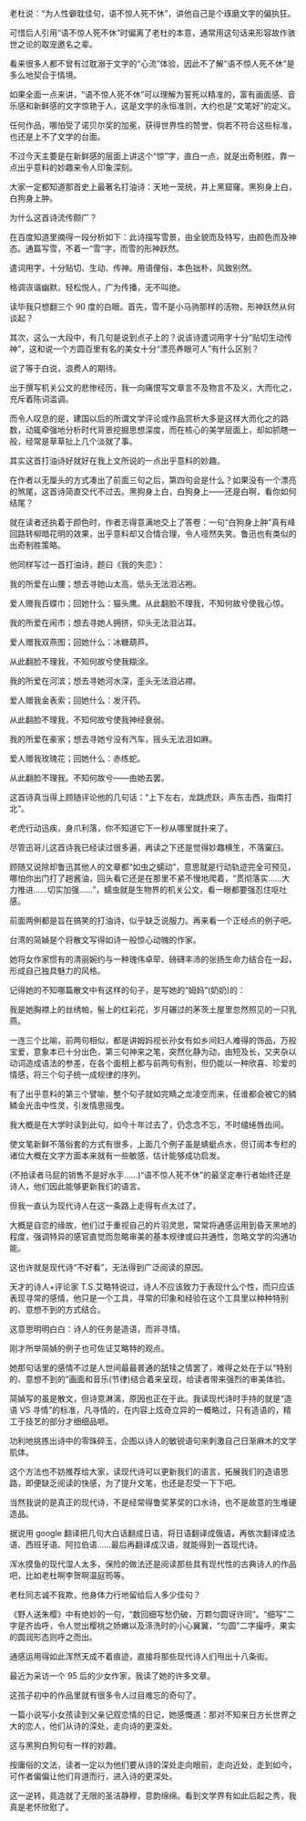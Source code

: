 老杜说：“为人性僻耽佳句，语不惊人死不休”，讲他自己是个琢磨文字的偏执狂。

可惜后人引用“语不惊人死不休”时偏离了老杜的本意，通常用这句话来形容故作骇世之论的取宠邀名之辈。

看来很多人都不曾有过耽溺于文字的“心流”体验，因此不了解“语不惊人死不休”是多么地契合于情境。

如果全面一点来讲，“语不惊人死不休”可以理解为誓死以精准的，富有画面感、音乐感和新鲜感的文字惊艳于人，这是文学的永恒准则，大约也是“文笔好”的定义。

任何作品，哪怕受了诺贝尔奖的加冕，获得世界性的赞誉，倘若不符合这些标准，也还是上不了文学的台面。

不过今天主要是在新鲜感的层面上讲这个“惊”字，直白一点，就是出奇制胜，靠一点出乎意料的妙趣来令人印象深刻。

大家一定都知道那首史上最著名打油诗：天地一笼统，井上黑窟窿。黑狗身上白，白狗身上肿。

为什么这首诗流传颇广？

在百度知道里摘得一段分析如下：此诗描写雪景，由全貌而及特写，由颜色而及神态。通篇写雪，不着一“雪”字，而雪的形神跃然。

遣词用字，十分贴切、生动、传神。用语俚俗，本色拙朴，风致别然。

格调诙谐幽默，轻松悦人，广为传播，无不叫绝。

读毕我只想翻三个 90 度的白眼。首先，雪不是小马驹那样的活物，形神跃然从何谈起？

其次，这么一大段中，有几句是说到点子上的？说该诗遣词用字十分“贴切生动传神”，这和说一个方圆百里有名的美女十分“漂亮养眼可人”有什么区别？

说了等于白说，浪费人的期待。

出于撰写机关公文的悲惨经历，我一向痛恨写文章言不及物言不及义，大而化之，充斥着陈词滥调。

而令人叹息的是，建国以后的所谓文学评论或作品赏析大多是这样大而化之的路数，动辄牵强地分析时代背景挖掘思想深度，而在核心的美学层面上，却如抓瞎一般，经常是草草扯上几个淡就了事。

其实这首打油诗好就好在我上文所说的一点出乎意料的妙趣。

在作者以无厘头的方式凑出了前面三句之后，第四句会是什么？如果没有一个漂亮的煞尾，这首诗简直交代不过去。黑狗身上白，白狗身上——还是白啊，看你如何结尾？

就在读者还执着于颜色时，作者志得意满地交上了答卷：一句“白狗身上肿”真有峰回路转柳暗花明的效果，出乎意料却又合情合理，令人哑然失笑。鲁迅也有类似的出奇制胜策略。

他同样写过一首打油诗，题曰《我的失恋》：

我的所爱在山腰；想去寻她山太高，低头无法泪沾袍。

爱人赠我百蝶巾；回她什么：猫头鹰。从此翻脸不理我，不知何故兮使我心惊。

我的所爱在闹市；想去寻她人拥挤，仰头无法泪沾耳。

爱人赠我双燕图；回她什么：冰糖葫芦。

从此翻脸不理我，不知何故兮使我糊涂。

我的所爱在河滨；想去寻她河水深，歪头无法泪沾襟。

爱人赠我金表索；回她什么：发汗药。

从此翻脸不理我，不知何故兮使我神经衰弱。

我的所爱在豪家；想去寻她兮没有汽车，摇头无法泪如麻。

爱人赠我玫瑰花；回她什么：赤练蛇。

从此翻脸不理我。不知何故兮——由她去罢。

这首诗真当得上顾随评论他的几句话：“上下左右，龙跳虎跃，声东击西，指南打北”。

老虎行动迅疾，身爪利落，你不知道它下一秒从哪里就扑来了。

尽管迅哥儿这首诗我已经读过很多遍，再读之下还是觉得妙趣横生，不落窠臼。

顾随又说除却鲁迅其他人的文章都“如虫之蠕动”，意思就是行动轨迹完全可预见，哪怕你出门打了趟酱油，回头看它还是在那里不紧不慢地爬着，“贯彻落实......大力推进......切实加强......”，蠕虫就是生物界的机关公文，看一眼都要强忍住呕吐感。

前面两例都是旨在搞笑的打油诗，似乎缺乏说服力。再来看一个正经点的例子吧。

台湾的简媜是个将散文写得如诗一般惊心动魄的作家。

她将女作家惯有的清丽婉约与一种瑰伟卓荦、磅礴丰沛的张扬生命力结合在一起，形成自己独具魅力的风格。

记得她的不知哪篇散文中有这样的句子，是写她的“姆妈”(奶奶)的：

我是她胸襟上的丝绣帕，髻上的红彩花，岁月碾过的茅茨土屋里忽然照见的一只乳燕。

一连三个比喻，前两句相似，都是讲姆妈视长孙女有如乡间妇人难得的饰品，万般宝爱，意象本已十分出色，第三句神来之笔，突然化静为动，由短及长，又夹杂以动词造成语法的参差，在各个面相上都与前两句有别，但仍能以一种欣喜、珍爱的情感，将三个句子统一成规律的序列。

有了出乎意料的第三个譬喻，整个句子就如完睛之龙凌空而来，任谁都会被它的鳞鳞金光击中性灵，引发情思摇曳。

我大概是在大学时读到此句，如今十年过去了，仍念念不忘，不时缱绻唇齿间。

使文笔新鲜不落俗套的方式有很多，上面几个例子虽是蜻蜓点水，但订阅本专栏的诸位大概在文字方面本来就有一些敏感，估计能够成功启发。

(不拍读者马屁的销售不是好水手......)“语不惊人死不休”的最坚定奉行者始终还是诗人，他们因此能够更新我们的语言。

但我一直认为现代诗人在这一条路上走得有点太过了。

大概是自恋的缘故，他们过于重视自己的片羽灵思，常常将通感运用到昏天黑地的程度，强调特异的感官直觉而忽略审美的基本规律或曰共通性，忽略文学的沟通功能。

这也许就是现代诗“不好看”，无法得到广泛阅读的原因。

天才的诗人+评论家 T.S.艾略特说过，诗人不应该致力于表现什么个性，而只应该表现寻常的感情，他只是一个工具，寻常的印象和经验在这个工具里以种种特别的、意想不到的方式结合。

这意思明明白白：诗人的任务是造语，而非寻情。

刚才所举简媜的例子也可佐证艾略特的观点。

她那句话里的感情不过是人世间最最普通的舐犊之情罢了，难得之处在于以“特别的、意想不到的”画面和音乐(节律)结合着来呈现，给读者带来强烈的审美体验。

简媜写的虽是散文，但诗意淋漓，原因也正在于此。我读现代诗时手持的就是“造语 VS 寻情”的标准，凡寻情的，在内容上炫奇立异的一概略过，只有造语的，精工于技艺的部分才细细品咂。

功利地挑拣出诗中的零珠碎玉，企图以诗人的敏锐语句来刺激自己日渐麻木的文学肌体。

这个方法也不妨推荐给大家，读现代诗可以更新我们的语言，拓展我们的造语思路，即便缺乏阅读的快感，为了提升文笔，也还是忍受一下下吧。

当然我说的是真正的现代诗，不是经常得鲁奖茅奖的口水诗，也不是故意的生堆硬造品。

据说用 google 翻译把几句大白话翻成日语，将日语翻译成俄语，再依次翻译成法语、西班牙语、阿拉伯语……最后再翻译成汉语，就能得到一首现代诗。

浑水摸鱼的现代湿人太多，保险的做法还是阅读那些具有现代性的古典诗人的作品吧，比如老杜啊李贺啊温庭筠等。

老杜同志诚不我欺，他身体力行地留给后人多少佳句？

《野人送朱樱》中有绝妙的一句，“数回细写愁仍破，万颗匀圆讶许同”。“细写”二字是齐齿呼，令人觉出樱桃之娇嫩以及涤洗时的小心翼翼，“匀圆”二字撮呼，果实的圆润形态则呼之而出。

通感运用得如此浑然天成不着痕迹，直接将那些现代诗人们甩出十八条街。

最近为采访一个 95 后的少女作家，我读了她的许多文章。

这孩子初中的作品里就有很多令人过目难忘的奇句了。

一篇小说写小女孩读到父亲记叙恋情的日记，她感慨道：那对不知来日方长世界之大的恋人，他们从诗的深处，走向诗的更深处。

这与黑狗白狗句有一样的妙趣。

按庸俗的文法，读者一定以为他们要从诗的深处走向眼前，走向近处，走到如今，可作者偏偏让他们背道而行，进入诗的更深处。

这一逆转，竟造就了无限的圣洁静穆，意韵绵绵。看到文学界有如此后起之秀，我真是老怀欣慰了。
